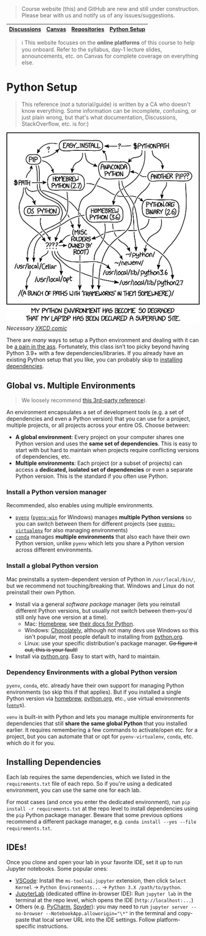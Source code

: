 > Course website (this) and GitHub are new and still under construction. Please bear with us and notify us of any issues/suggestions.

| [Discussions](https://github.com/orgs/uiuc-cs448/discussions) | [Canvas](https://canvas.illinois.edu/courses/52926) | [Repositories](https://github.com/orgs/uiuc-cs448/repositories) | [Python Setup](https://uiuc-cs448.github.io/python) |
| ------------------------------------------------------------- | --------------------------------------------------- | --------------------------------------------------------------- | --------------------------------------------------- |

> ℹ️ This website focuses on the **online platforms** of this course to help you onboard. Refer to the syllabus, day-1 lecture slides, announcements, etc. on Canvas for complete coverage on everything else.

# Python Setup

> This reference (_not_ a tutorial/guide) is written by a CA who doesn't know everything. Some information can be incomplete, confusing, or just plain wrong, but that's what documentation, Discussions, StackOverflow, etc. is for:)

![](images/python.png)
_Necessary [XKCD comic](https://xkcd.com/1987/)_

There are _many_ ways to setup a Python environment and dealing with it can be [a pain in the ass](https://xkcd.com/1987/). Fortunately, this class isn’t too picky beyond having Python 3.9+ with a few dependencies/libraries. If you already have an existing Python setup that you like, you can probably skip to [installing dependencies](https://uiuc-cs448.github.io/python#installing-dependencies).

## Global vs. Multiple Environments

> We loosely recommend [this 3rd-party reference](https://realpython.com/effective-python-environment/#python-version-management)).

An environment encapsulates a set of development tools (e.g. a set of dependencies and even a Python version) that you can use for a project, multiple projects, or all projects across your entire OS. Choose between:

- **A global environment**: Every project on your computer shares one Python version and uses the **same set of dependencies**. This is easy to start with but hard to maintain when projects require conflicting versions of dependencies, etc.
- **Multiple environments**: Each project (or a subset of projects) can access a **dedicated, isolated set of dependencies** or even a separate Python version. This is the standard if you often use Python.

### Install a Python version manager

Recommended, also enables using multiple environments.

- [`pyenv`](https://github.com/pyenv/pyenv) ([`pyenv-win`](https://github.com/pyenv-win/pyenv-win) for Windows) manages **multiple Python versions** so you can switch between them for different projects (see [`pyenv-virtualenv`](https://github.com/pyenv/pyenv-virtualenv) for also managing environments)
- [`conda`](https://docs.conda.io/projects/conda/en/latest/index.html) manages **multiple environments** that also each have their own Python version, unlike `pyenv` which lets you share a Python version across different environments.

### Install a global Python version

Mac preinstalls a system-dependent version of Python in `/usr/local/bin/`, but we recommend not touching/breaking that. Windows and Linux do not preinstall their own Python.

- Install via a general _software package_ manager (lets you reinstall different Python versions, but usually not switch between them–you'd still only have one version at a time).
  - Mac: [Homebrew](https://brew.sh/), see [their docs for Python](https://docs.brew.sh/Homebrew-and-Python).
  - Windows: [Chocolately](https://chocolatey.org/), although not many devs use Windows so this isn't popular, most people default to installing from [python.org](https://www.python.org/).
  - Linux: use your specific distribution's package manager. ~~Go figure it out, this is your fault!~~
- Install via [python.org](https://www.python.org/). Easy to start with, hard to maintain.

### Dependency Environments with a global Python version

`pyenv`, `conda`, etc. already have their own support for managing Python environments (so skip this if that applies). But if you installed a single Python version via [homebrew](https://formulae.brew.sh/formula/python@3.12), [python.org](https://www.python.org/), etc., use virtual environments ([`venv`](https://docs.python.org/3/library/venv.html)s).

`venv` is built-in with Python and lets you manage multiple environments for dependencies that still **share the same global Python** that you installed earlier. It requires remembering a few commands to activate/open etc. for a project, but you can automate that or opt for `pyenv-virtualenv`, `conda`, etc. which do it for you.

## Installing Dependencies

Each lab requires the same dependencies, which we listed in the `requirements.txt` file of each repo. So if you're using a dedicated environment, you can use the same one for each lab.

For most cases (and once you enter the dedicated environment), run `pip install -r requirements.txt` at the repo level to install dependencies using the `pip` Python package manager. Beware that some previous options recommend a different package manager, e.g. `conda install --yes --file requirements.txt`.

## IDEs!

Once you clone and open your lab in your favorite IDE, set it up to run Jupyter notebooks. Some popular ones:

- [VSCode](https://code.visualstudio.com/docs/datascience/jupyter-notebooks): Install the `ms-toolsai.jupyter` extension, then click `Select Kernel` → `Python Environments...` → `Python 3.X /path/to/python`.
- [JupyterLab](https://jupyterlab.readthedocs.io/en/stable/getting_started/starting.html) (dedicated offline in-browser IDE): Run `jupyter lab` in the terminal at the repo level, which opens the IDE (`http://localhost:...`)
- Others (e.g. [PyCharm](https://www.jetbrains.com/help/pycharm/configuring-jupyter-notebook.html), [Spyder](https://docs.spyder-ide.org/current/plugins/notebook.html)): you may need to run `jupyter server --no-browser --NotebookApp.alloworigin="\*"` in the terminal and copy-paste that local server URL into the IDE settings. Follow platform-specific instructions.
